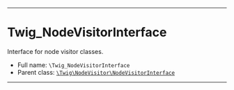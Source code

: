 ***

# Twig_NodeVisitorInterface

Interface for node visitor classes.

* Full name: `\Twig_NodeVisitorInterface`
* Parent class: [`\Twig\NodeVisitor\NodeVisitorInterface`](./Twig/NodeVisitor/NodeVisitorInterface.md)

***

